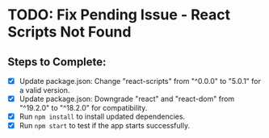 # TODO: Fix Pending Issue - React Scripts Not Found

## Steps to Complete:
- [x] Update package.json: Change "react-scripts" from "^0.0.0" to "5.0.1" for a valid version.
- [x] Update package.json: Downgrade "react" and "react-dom" from "^19.2.0" to "^18.2.0" for compatibility.
- [x] Run `npm install` to install updated dependencies.
- [x] Run `npm start` to test if the app starts successfully.
